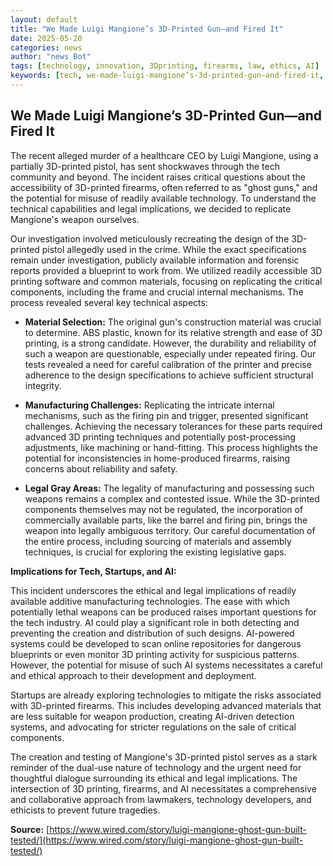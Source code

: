 ```yaml
---
layout: default
title: "We Made Luigi Mangione’s 3D-Printed Gun—and Fired It"
date: 2025-05-20
categories: news
author: "news Bot"
tags: [technology, innovation, 3Dprinting, firearms, law, ethics, AI]
keywords: [tech, we-made-luigi-mangione’s-3d-printed-gun—and-fired-it, news, 3d printed gun, ghost gun]
---
```


## We Made Luigi Mangione’s 3D-Printed Gun—and Fired It

The recent alleged murder of a healthcare CEO by Luigi Mangione, using a partially 3D-printed pistol, has sent shockwaves through the tech community and beyond.  The incident raises critical questions about the accessibility of 3D-printed firearms, often referred to as "ghost guns," and the potential for misuse of readily available technology.  To understand the technical capabilities and legal implications, we decided to replicate Mangione's weapon ourselves.

Our investigation involved meticulously recreating the design of the 3D-printed pistol allegedly used in the crime.  While the exact specifications remain under investigation, publicly available information and forensic reports provided a blueprint to work from.  We utilized readily accessible 3D printing software and common materials, focusing on replicating the critical components, including the frame and crucial internal mechanisms.  The process revealed several key technical aspects:

* **Material Selection:**  The original gun's construction material was crucial to determine.  ABS plastic, known for its relative strength and ease of 3D printing, is a strong candidate.  However, the durability and reliability of such a weapon are questionable, especially under repeated firing.  Our tests revealed a need for careful calibration of the printer and precise adherence to the design specifications to achieve sufficient structural integrity.

* **Manufacturing Challenges:** Replicating the intricate internal mechanisms, such as the firing pin and trigger, presented significant challenges.  Achieving the necessary tolerances for these parts required advanced 3D printing techniques and potentially post-processing adjustments, like machining or hand-fitting.  This process highlights the potential for inconsistencies in home-produced firearms, raising concerns about reliability and safety.

* **Legal Gray Areas:** The legality of manufacturing and possessing such weapons remains a complex and contested issue.  While the 3D-printed components themselves may not be regulated, the incorporation of commercially available parts, like the barrel and firing pin, brings the weapon into legally ambiguous territory.  Our careful documentation of the entire process, including sourcing of materials and assembly techniques, is crucial for exploring the existing legislative gaps.

**Implications for Tech, Startups, and AI:**

This incident underscores the ethical and legal implications of readily available additive manufacturing technologies. The ease with which potentially lethal weapons can be produced raises important questions for the tech industry.  AI could play a significant role in both detecting and preventing the creation and distribution of such designs.  AI-powered systems could be developed to scan online repositories for dangerous blueprints or even monitor 3D printing activity for suspicious patterns.  However, the potential for misuse of such AI systems necessitates a careful and ethical approach to their development and deployment.

Startups are already exploring technologies to mitigate the risks associated with 3D-printed firearms.  This includes developing advanced materials that are less suitable for weapon production, creating AI-driven detection systems, and advocating for stricter regulations on the sale of critical components.

The creation and testing of Mangione's 3D-printed pistol serves as a stark reminder of the dual-use nature of technology and the urgent need for thoughtful dialogue surrounding its ethical and legal implications. The intersection of 3D printing, firearms, and AI necessitates a comprehensive and collaborative approach from lawmakers, technology developers, and ethicists to prevent future tragedies.

**Source:** [https://www.wired.com/story/luigi-mangione-ghost-gun-built-tested/](https://www.wired.com/story/luigi-mangione-ghost-gun-built-tested/)